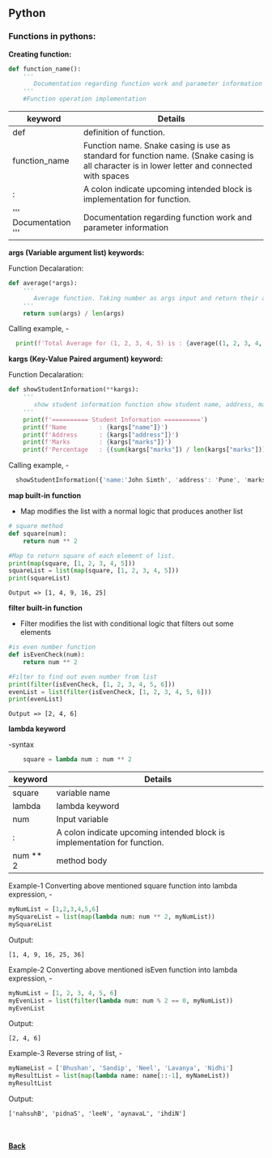 ## Python

### Functions in pythons:

**Creating function:**
```python
def function_name():
    '''
       Documentation regarding function work and parameter information
    '''
    #Function operation implementation
```

|keyword | Details |
| --- | --- |
| def | definition of function. |
| function_name | Function name. Snake casing is use as standard for function name. (Snake casing is all character is in lower letter and connected with spaces |
| : | A colon indicate upcoming intended block is implementation for function. |
| ''' Documentation ''' | Documentation regarding function work and parameter information |

**args (Variable argument list) keywords:**

Function Decalaration:
```python
def average(*args):
    '''
       Average function. Taking number as args input and return their average
    '''
    return sum(args) / len(args)
```

Calling example, - 
```python
  print(f'Total Average for (1, 2, 3, 4, 5) is : {average((1, 2, 3, 4, 5))}')
```

**kargs (Key-Value Paired argument) keyword:**

Function Decalaration:
```python
def showStudentInformation(**kargs):
    '''
       show student information function show student name, address, marks and Percentage
    '''
    print(f'========== Student Information ==========')
    print(f'Name         : {kargs["name"]}')
    print(f'Address      : {kargs["address"]}')
    print(f'Marks        : {kargs["marks"]}')
    print(f'Percentage   : {(sum(kargs["marks"]) / len(kargs["marks"])) * 100.00}')
```

Calling example, - 
```python
  showStudentInformation({'name:'John Simth', 'address': 'Pune', 'marks':[120,140,130]})
```

**map built-in function**

- Map modifies the list with a normal logic that produces another list

```python
# square method
def square(num):
    return num ** 2
```

```python
#Map to return square of each element of list.
print(map(square, [1, 2, 3, 4, 5]))
squareList = list(map(square, [1, 2, 3, 4, 5]))
print(squareList)
```

```
Output => [1, 4, 9, 16, 25]
```

**filter built-in function**

- Filter modifies the list with conditional logic that filters out some elements
```python
#is even number function
def isEvenCheck(num):
    return num ** 2
```

```python
#Filter to find out even number from list
print(filter(isEvenCheck, [1, 2, 3, 4, 5, 6]))
evenList = list(filter(isEvenCheck, [1, 2, 3, 4, 5, 6]))
print(evenList)
```

```
Output => [2, 4, 6]
```


**lambda keyword**

-syntax
```python
    square = lambda num : num ** 2
```

|keyword | Details |
| --- | --- |
| square | variable name |
| lambda | lambda keyword |
| num | Input variable |
| : | A colon indicate upcoming intended block is implementation for function. |
| num ** 2 | method body |

Example-1 Converting above mentioned square function into lambda expression, -
```python
myNumList = [1,2,3,4,5,6]
mySquareList = list(map(lambda num: num ** 2, myNumList))
mySquareList
```
Output:
```
[1, 4, 9, 16, 25, 36]
```

Example-2 Converting above mentioned isEven function into lambda expression, -
```python
myNumList = [1, 2, 3, 4, 5, 6]
myEvenList = list(filter(lambda num: num % 2 == 0, myNumList))
myEvenList
```
Output:
```
[2, 4, 6]
```

Example-3 Reverse string of list, -
```python
myNameList = ['Bhushan', 'Sandip', 'Neel', 'Lavanya', 'Nidhi']
myResultList = list(map(lambda name: name[::-1], myNameList))
myResultList
```
Output:
```
['nahsuhB', 'pidnaS', 'leeN', 'aynavaL', 'ihdiN']
```


<br/><br/>
[<i class="fa fa-arrow-left"></i> **Back**](/python-documentation/)
